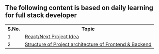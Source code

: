 ## The following content is based on daily learning for full stack developer
<table>
<tr> 
<th>S.No.</th>
<th>Topic</th>
</tr>

<tr>
<td>1</td>
<td> <a href="https://github.com/Mohit888-R/Full-Stack-Learning/blob/main/projectIdeas.md"> React/Next Project Idea </td>
</tr>

<tr>
<td>2</td>
<td> <a href="https://github.com/Mohit888-R/Full-Stack-Learning/blob/main/Structure_Of_Project_File.md"> Structure of Project architecture of Frontend & Backend </a> </td>
</tr>
</table>

